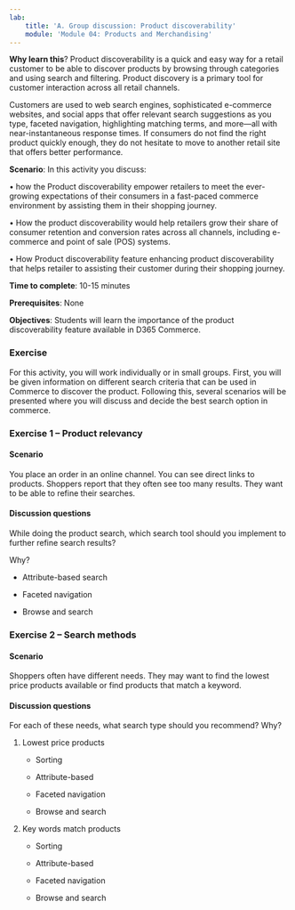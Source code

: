 ```yaml
---
lab:
    title: 'A. Group discussion: Product discoverability'
    module: 'Module 04: Products and Merchandising'
---
```




**Why learn this**? Product discoverability is a quick and easy way for a retail
customer to be able to discover products by browsing through categories and
using search and filtering. Product discovery is a primary tool for customer
interaction across all retail channels.

Customers are used to web search engines, sophisticated e-commerce websites, and
social apps that offer relevant search suggestions as you type, faceted
navigation, highlighting matching terms, and more—all with near-instantaneous
response times. If consumers do not find the right product quickly enough, they
do not hesitate to move to another retail site that offers better performance.

**Scenario**: In this activity you discuss:

• how the Product discoverability empower retailers to meet the ever-growing
expectations of their consumers in a fast-paced commerce environment by
assisting them in their shopping journey.

• How the product discoverability would help retailers grow their share of
consumer retention and conversion rates across all channels, including
e-commerce and point of sale (POS) systems.

• How Product discoverability feature enhancing product discoverability that
helps retailer to assisting their customer during their shopping journey.

**Time to complete**: 10-15 minutes

**Prerequisites**: None

**Objectives**: Students will learn the importance of the product
discoverability feature available in D365 Commerce.

### Exercise 

For this activity, you will work individually or in small groups. First, you
will be given information on different search criteria that can be used in
Commerce to discover the product. Following this, several scenarios will be
presented where you will discuss and decide the best search option in commerce.

### Exercise 1 – Product relevancy

#### Scenario

You place an order in an online channel. You can see direct links to products.
Shoppers report that they often see too many results. They want to be able to
refine their searches.

#### Discussion questions

While doing the product search, which search tool should you implement to
further refine search results?

Why?

-   Attribute-based search

-   Faceted navigation

-   Browse and search

### Exercise 2 – Search methods

#### Scenario

Shoppers often have different needs. They may want to find the lowest price
products available or find products that match a keyword.

#### Discussion questions

For each of these needs, what search type should you recommend? Why?

1.  Lowest price products

    -   Sorting

    -   Attribute-based

    -   Faceted navigation

    -   Browse and search

2.  Key words match products

    -   Sorting

    -   Attribute-based

    -   Faceted navigation

    -   Browse and search
